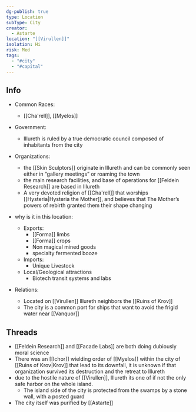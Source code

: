 ```yaml
---
dg-publish: true
type: Location
subType: City
creator:
  - Astarte
location: "[[Virullen]]"
isolation: Hi
risk: Med
tags:
  - "#city"
  - "#capital"
---
```

## Info
- Common Races:
	- [[Cha'rell]], [[Myelos]]
- Government:
	- Illureth is ruled by a true democratic council composed of inhabitants from the city
- Organizations:
	- the [[Skin Sculptors]] originate in Illureth and can be commonly seen either in “gallery meetings” or roaming the town
	- the main research facilities, and base of operations for [[Feldein Research]] are based in Illureth
	- A very devoted religion of [[Cha'rell]] that worships [[Hysteria|Hysteria the Mother]], and believes that The Mother’s powers of rebirth granted them their shape changing

- why is it in this location:
	- Exports:
		- [[Forma]] limbs
		- [[Forma]] crops
		- Non magical mined goods
		- specialty fermented booze
	- Imports:
		- Unique Livestock
	- Local/Geological attractions
		- Biotech transit systems and labs
- Relations:
	- Located on [[Virullen]] Illureth neighbors the [[Ruins of Krov]]
	- The city is a common port for ships that want to avoid the frigid water near [[Vanquor]]
## Threads
- [[Feldein Research]] and [[Facade Labs]] are both doing dubiously moral science
- There was an [[Ichor]] wielding order of [[Myelos]] within the city of [[Ruins of Krov|Krov]] that lead to its downfall, it is unknown if that organization survived its destruction and the retreat to Illureth
- due to the hostile nature of [[Virullen]], Illureth its one of if not the only safe harbor on the whole island.
	- The island side of the city is protected from the swamps by a stone wall, with a posted guard
- The city itself was purified by [[Astarte]] 